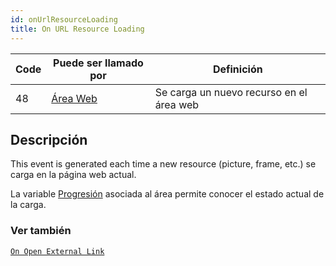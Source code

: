 ```yaml
---
id: onUrlResourceLoading
title: On URL Resource Loading
---
```


| Code | Puede ser llamado por                       | Definición                               |
| ---- | ------------------------------------------- | ---------------------------------------- |
| 48   | [Área Web](FormObjects/webArea_overview.md) | Se carga un nuevo recurso en el área web |

## Descripción

This event is generated each time a new resource (picture, frame, etc.) se carga en la página web actual.

La variable [Progresión](FormObjects/properties_WebArea.md#progression) asociada al área permite conocer el estado actual de la carga.

### Ver también

[`On Open External Link`](onOpenExternalLink.md)
